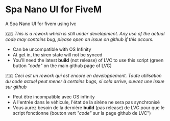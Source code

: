 # Spa Nano UI for FiveM
 A Spa Nano UI for fivem using lvc

 :gb: *This is a rework which is still under development. Any use of the actual code may contains bug, please open an issue on github if this occurs.*
 - Can be uncompatible with OS Infinity
 - At get in, the siren state will not be synced
 - You'll need the latest **build** (not release) of LVC to use this script (green button *"code"* on the main github page of LVC)
 
 :fr: *Ceci est un rework qui est encore en developpement. Toute utilisation du code actuel peut mener à certains bugs, si cela arrive, ouvrez une issue sur github*
 - Peut être incompatible avec OS infinity
 - A l'entrée dans le véhicule, l'état de la sirène ne sera pas synchronisé
 - Vous aurez besoin de la dernière **build** (pas release) de LVC pour que le script fonctionne (bouton vert *"code"* sur la page github de LVC")
